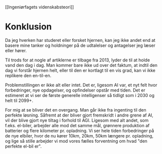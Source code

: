 [[Ingeniørfagets videnskabsteori]]

# Konklusion

Da jeg hverken har studeret eller forsket hjernen, kan jeg ikke andet end at basere mine tanker og holdninger på de udtalelser og antagelser jeg læser eller hører.

Til trods for at nogle af artiklerne er tilbage fra 2013, lyder de til at holde vand den dag i dag. Man kommer bare ikke ud over det faktum, at indtil den dag vi forstår hjernen helt, eller til den er kortlagt til en vis grad, kan vi ikke replikere den en-til-en.

Problemstillingen er ikke alt eller intet. Det er, ligesom AI var, et nyt felt hvor forbedringer, nye opdagelser, og opfindelser opstår med tiden. Det er estimeret at vi ser de første generelle intelligenser så tidligt som i 2030 og helt til 2099+.

For mig at se bliver det en overgang. Man går ikke fra ingenting til den perfekte løsning. Såfremt at der bliver gjort fremskridt i andre grene af AI, vil der blive gjort nye tiltag i forhold til AGI. Ligesom med alt andet, som f.eks. el-biler, arbejder alle mod det samme mål, grønnere produktion af batterier og flere kilometer pr. opladning. Vi ser hele tiden forbedringer på de nye elbiler, hvor de nu kører 10km, 20km, 50km længere pr. opladning, og lige så stille arbejder vi mod vores fælles forventning om hvad "den perfekte el-bil er".